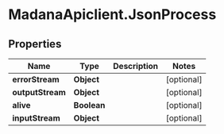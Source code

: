 # MadanaApiclient.JsonProcess

## Properties

Name | Type | Description | Notes
------------ | ------------- | ------------- | -------------
**errorStream** | **Object** |  | [optional] 
**outputStream** | **Object** |  | [optional] 
**alive** | **Boolean** |  | [optional] 
**inputStream** | **Object** |  | [optional] 


